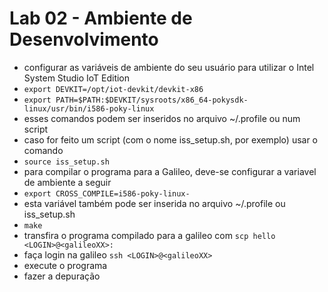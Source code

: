 # Lab 02 - Ambiente de Desenvolvimento

* configurar as variáveis de ambiente do seu usuário para utilizar o Intel System Studio IoT Edition 
* `export DEVKIT=/opt/iot-devkit/devkit-x86` 
* `export PATH=$PATH:$DEVKIT/sysroots/x86_64-pokysdk-linux/usr/bin/i586-poky-linux`
* esses comandos podem ser inseridos no arquivo ~/.profile ou num script
* caso for feito um script (com o nome iss_setup.sh, por exemplo) usar o comando 
* `source iss_setup.sh`
* para compilar o programa para a Galileo, deve-se configurar a variavel de ambiente a seguir
* `export CROSS_COMPILE=i586-poky-linux-`
* esta variável também pode ser inserida no arquivo ~/.profile ou iss_setup.sh
* `make`
* transfira o programa compilado para a galileo com `scp hello <LOGIN>@<galileoXX>:`
* faça login na galileo `ssh <LOGIN>@<galileoXX>` 
* execute o programa
* fazer a depuração 